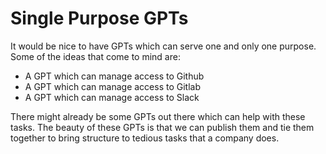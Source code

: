 # Single Purpose GPTs

It would be nice to have GPTs which can serve one and only one purpose. Some of
the ideas that come to mind are:

- A GPT which can manage access to Github
- A GPT which can manage access to Gitlab
- A GPT which can manage access to Slack

There might already be some GPTs out there which can help with these tasks. The
beauty of these GPTs is that we can publish them and tie them together to bring
structure to tedious tasks that a company does.

